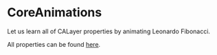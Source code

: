 # CoreAnimations
Let us learn all of CALayer properties by animating Leonardo Fibonacci.

All properties can be found [here](https://developer.apple.com/library/archive/documentation/Cocoa/Conceptual/CoreAnimation_guide/AnimatableProperties/AnimatableProperties.html).
